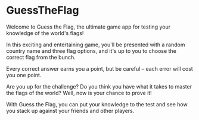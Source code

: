 # GuessTheFlag

Welcome to Guess the Flag, the ultimate game app for testing your knowledge of the world's flags!

In this exciting and entertaining game, you'll be presented with a random country name and 
three flag options, and it's up to you to choose the correct flag from the bunch.

Every correct answer earns you a point, but be careful – each error will cost you one point.

Are you up for the challenge? 
Do you think you have what it takes to master the flags of the world? 
Well, now is your chance to prove it! 

With Guess the Flag, you can put your knowledge to the test and see how you stack up against your friends and other players.
